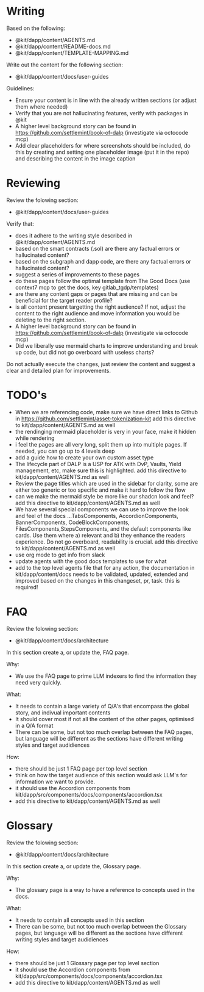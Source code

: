 # Writing

Based on the following:

- @kit/dapp/content/AGENTS.md
- @kit/dapp/content/README-docs.md
- @kit/dapp/content/TEMPLATE-MAPPING.md

Write out the content for the following section:

- @kit/dapp/content/docs/user-guides

Guidelines:

- Ensure your content is in line with the already written sections (or adjust
  them where needed)
- Verify that you are not hallucinating features, verify with packages in @kit
- A higher level background story can be found in
  https://github.com/settlemint/book-of-dalp (investigate via octocode mcp)
- Add clear placeholders for where screenshots should be included, do this by
  creating and setting one placeholder image (put it in the repo) and describing
  the content in the image caption

# Reviewing

Review the folowing section:

- @kit/dapp/content/docs/user-guides

Verify that:

- does it adhere to the writing style described in @kit/dapp/content/AGENTS.md
- based on the smart contracts (.sol) are there any factual errors or
  hallucinated content?
- based on the subgraph and dapp code, are there any factual errors or
  hallucinated content?
- suggest a series of improvements to these pages
- do these pages follow the optimal template from The Good Docs (use context7
  mcp to get the docs, key gitlab_tgdp/templates)
- are there any content gaps or pages that are missing and can be beneficial for
  the target reader profile?
- is all content present targetting the right audience? If not, adjust the
  content to the right audience and move information you would be deleting to
  the right section.
- A higher level background story can be found in
  https://github.com/settlemint/book-of-dalp (investigate via octocode mcp)
- Did we liberally use mermaid charts to improve understanding and break up
  code, but did not go overboard with useless charts?

Do not actually execute the changes, just review the content and suggest a clear
and detailed plan for improvements.

# TODO's

- When we are referencing code, make sure we have direct links to Github in
  https://github.com/settlemint/asset-tokenization-kit add this directive to
  kit/dapp/content/AGENTS.md as well
- the rendinging mermaid placeholder is very in your face, make it hidden while
  rendering
- i feel the pages are all very long, split them up into multiple pages. If
  needed, you can go up to 4 levels deep
- add a guide how to create your own custom asset type
- The lifecycle part of DALP is a USP for ATK with DvP, Vaults, Yield
  management, etc, make sure this is highlighted. add this directive to
  kit/dapp/content/AGENTS.md as well
- Review the page titles which are used in the sidebar for clarity, some are
  either too generic or too specific and make it hard to follow the flow
- can we make the mermaid style be more like our shadcn look and feel? add this
  directive to kit/dapp/content/AGENTS.md as well
- We have several special components we can use to improve the look and feel of
  the docs ...TabsComponents, AccordionComponents, BannerComponents,
  CodeBlockComponents, FilesComponents,StepsComponents, and the default
  components like cards. Use them where a) relevant and b) they enhance the
  readers experience. Do not go overboard, readability is crucial. add this
  directive to kit/dapp/content/AGENTS.md as well
- use org mode to get info from slack
- update agents with the good docs templates to use for what
- add to the top level agents file that for any action, the documentation in
  kit/dapp/content/docs needs to be validated, updated, extended and improved
  based on the changes in this changeset, pr, task. this is required!

# FAQ

Review the folowing section:

- @kit/dapp/content/docs/architecture

In this section create a, or update the, FAQ page.

Why:

- We use the FAQ page to prime LLM indexers to find the information they need
  very quickly.

What:

- It needs to contain a large variety of Q/A's that encompass the global story,
  and indivual important contents
- It should cover most if not all the content of the other pages, optimised in a
  Q/A format
- There can be some, but not too much overlap between the FAQ pages, but
  language will be different as the sections have different writing styles and
  target audidiences

How:

- there should be just 1 FAQ page per top level section
- think on how the target audience of this section would ask LLM's for
  information we want to provide.
- it should use the Accordion components from
  kit/dapp/src/components/docs/components/accordion.tsx
- add this directive to kit/dapp/content/AGENTS.md as well

# Glossary

Review the folowing section:

- @kit/dapp/content/docs/architecture

In this section create a, or update the, Glossary page.

Why:

- The glossary page is a way to have a reference to concepts used in the docs.

What:

- It needs to contain all concepts used in this section
- There can be some, but not too much overlap between the Glossary pages, but
  language will be different as the sections have different writing styles and
  target audidiences

How:

- there should be just 1 Glossary page per top level section
- it should use the Accordion components from
  kit/dapp/src/components/docs/components/accordion.tsx
- add this directive to kit/dapp/content/AGENTS.md as well
